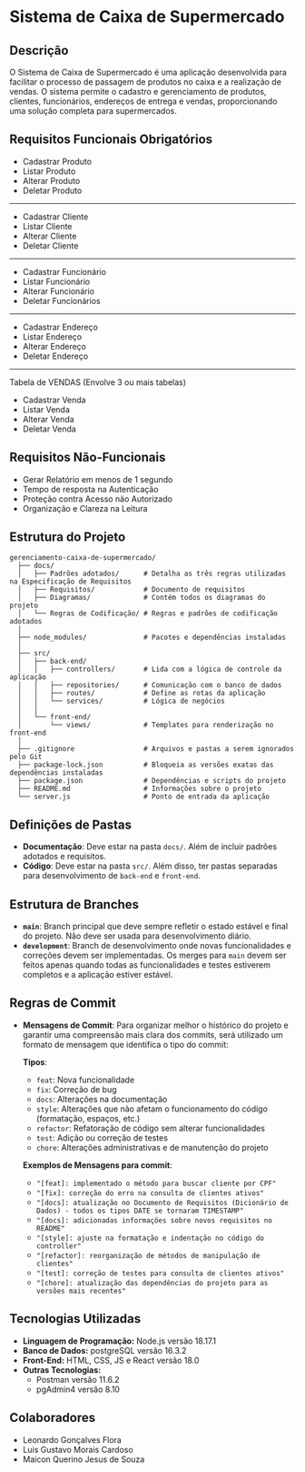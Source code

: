 # Sistema de Caixa de Supermercado

## Descrição
O Sistema de Caixa de Supermercado é uma aplicação desenvolvida para facilitar o processo de passagem de produtos no caixa e a realização de vendas. O sistema permite o cadastro e gerenciamento de produtos, clientes, funcionários, endereços de entrega e vendas, proporcionando uma solução completa para supermercados.

## Requisitos Funcionais Obrigatórios
- Cadastrar Produto
- Listar Produto
- Alterar Produto
- Deletar Produto
_______________________
  
- Cadastrar Cliente
- Listar Cliente
- Alterar Cliente
- Deletar Cliente
_______________________
  
- Cadastrar Funcionário
- Listar Funcionário
- Alterar Funcionário
- Deletar Funcionários
_______________________
  
- Cadastrar Endereço
- Listar Endereço
- Alterar Endereço
- Deletar Endereço

_______________________
Tabela de VENDAS (Envolve 3 ou mais tabelas)
- Cadastrar Venda
- Listar Venda
- Alterar Venda
- Deletar Venda

## Requisitos Não-Funcionais
- Gerar Relatório em menos de 1 segundo
- Tempo de resposta na Autenticação
- Proteção contra Acesso não Autorizado
- Organização e Clareza na Leitura

## Estrutura do Projeto

```plaintext
gerenciamento-caixa-de-supermercado/
  ├── docs/                    
  │   ├── Padrões adotados/      # Detalha as três regras utilizadas na Especificação de Requisitos
  │   ├── Requisitos/            # Documento de requisitos
  │   ├── Diagramas/             # Contém todos os diagramas do projeto
  │   └── Regras de Codificação/ # Regras e padrões de codificação adotados
  │
  ├── node_modules/              # Pacotes e dependências instaladas
  │
  ├── src/
  │   ├── back-end/
  │   │   ├── controllers/       # Lida com a lógica de controle da aplicação
  │   │   ├── repositories/      # Comunicação com o banco de dados
  │   │   ├── routes/            # Define as rotas da aplicação
  │   │   └── services/          # Lógica de negócios
  │   │
  │   └── front-end/
  │       └── views/             # Templates para renderização no front-end
  │
  ├── .gitignore                 # Arquivos e pastas a serem ignorados pelo Git
  ├── package-lock.json          # Bloqueia as versões exatas das dependências instaladas
  ├── package.json               # Dependências e scripts do projeto
  ├── README.md                  # Informações sobre o projeto
  └── server.js                  # Ponto de entrada da aplicação
```
## Definições de Pastas
- **Documentação**: Deve estar na pasta `docs/`. Além de incluir padrões adotados e requisitos.
- **Código**: Deve estar na pasta `src/`. Além disso, ter pastas separadas para desenvolvimento de `back-end` e `front-end`.
  
## Estrutura de Branches
- **`main`**: Branch principal que deve sempre refletir o estado estável e final do projeto. Não deve ser usada para desenvolvimento diário.
- **`development`**: Branch de desenvolvimento onde novas funcionalidades e correções devem ser implementadas. Os merges para `main` devem ser feitos apenas quando todas as funcionalidades e testes estiverem completos e a aplicação estiver estável.

## Regras de Commit
- **Mensagens de Commit**: Para organizar melhor o histórico do projeto e garantir uma compreensão mais clara dos commits, será utilizado um formato de mensagem que identifica o tipo do commit:

  **Tipos**:
  - `feat`: Nova funcionalidade
  - `fix`: Correção de bug
  - `docs`: Alterações na documentação
  - `style`: Alterações que não afetam o funcionamento do código (formatação, espaços, etc.)
  - `refactor`: Refatoração de código sem alterar funcionalidades
  - `test`: Adição ou correção de testes
  - `chore`: Alterações administrativas e de manutenção do projeto

  **Exemplos de Mensagens para commit**:
  - `"[feat]: implementado o método para buscar cliente por CPF"`
  - `"[fix]: correção do erro na consulta de clientes ativos"`
  - `"[docs]: atualização no Documento de Requisitos (Dicionário de Dados) - todos os tipos DATE se tornaram TIMESTAMP"`
  - `"[docs]: adicionadas informações sobre novos requisitos no README"`
  - `"[style]: ajuste na formatação e indentação no código do controller"`
  - `"[refactor]: reorganização de métodos de manipulação de clientes"`
  - `"[test]: correção de testes para consulta de clientes ativos"`
  - `"[chore]: atualização das dependências do projeto para as versões mais recentes"`

## Tecnologias Utilizadas
- **Linguagem de Programação:** Node.js versão 18.17.1
- **Banco de Dados:** postgreSQL versão 16.3.2
- **Front-End:** HTML, CSS, JS e React versão 18.0
- **Outras Tecnologias:**
  - Postman versão 11.6.2
  - pgAdmin4 versão 8.10
 
## Colaboradores
- Leonardo Gonçalves Flora
- Luis Gustavo Morais Cardoso
- Maicon Querino Jesus de Souza
